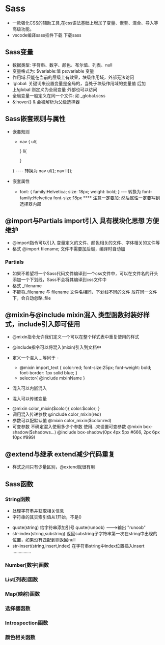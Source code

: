 # Sass
* 一款强化CSS的辅助工具,在css语法基础上增加了变量、嵌套、混合、导入等高级功能。
* vscode编译sass插件下载   下载sass
## Sass变量
*  数据类型: 字符串、数字、颜色、布尔值、列表、null
*  变量格式为: $variable:值        ps:variable 变量
*  作用域:只能在当前的层级上有效果，块级作用域，外部无法访问
*  !global: 关键词来设置变量是全局的，当处于块级作用域的变量值 后加上!global   则定义为全局变量 外部也可以访问
*  全局变量一般定义在同一个文件: 如 _global.scss
* &:hover{}    & 会被解析为父级选择器
## Sass嵌套规则与属性
* 嵌套规则
  -  nav {
       ul{

       }
       li{

       }

  }
    ---- 转换为  nav ul{};   nav li{};
* 嵌套属性
  - font: {
      family:Helvetica;
      size: 18px;
      weight: bold;
  }
    --- 转换为  font-family:Helvetica  font-size:18px
    **** 注意一定要加: 然后属性一定要写到选择器内部
## @import与Partials    import引入 具有模块化思想 方便维护
* @import指令可以引入 变量定义的文件、颜色相关的文件、字体相关的文件等
* 格式 @import filename;   文件不需要加后缀，编译时自动加
### Partials
* 如果不希望将一个Sass代码文件编译到一个css文件中，可以在文件名的开头添加一个下划线，Sass不会将其编译到css文件中
* 格式 _filename
* 不能将_filename 与 filename 文件名相同，下划线不同的文件 放在同一文件下，会自动忽略_file
## @mixin与@include    mixin混入 类型函数封装好样式，include引入即可使用
* @mixin指令允许我们定义一个可以在整个样式表中重复使用的样式
* @include指令可以将混入(mixin)引入到文档中

* 定义一个混入  _ 等同于 -
  - @mixin import_text {
      color:red;
      font-size:25px;
      font-weight: bold;
      font-border: 1px solid blue;
  }
  - selector{
      @include mixinName
  }
* 混入可以内嵌混入
* 混入可以传递变量
 - @mixin color_mixin($color){
     color:$color;
 }
 - 调用混入传递参数 @include color_mixin(red)
 - 参数可以配默认值 @mixin color_mixin($color:red)
 - 可变参数 不确定混入使用多少个参数 使用...来设置可变参数    @mixin box-shadow($shadows...)
       @include box-shadow(0px 4px 5px #666, 2px 6px 10px #999)
## @extend与继承      extend减少代码重复
* 样式之间只有少量区别，@extend就很有用
## Sass函数
### String函数
* 处理字符串并获取相关信息
* 字符串的其实索引值从1开始，不是0
 - quote(string)   给字符串添加引号   quote(runoob) --->输出  "runoob"
 - str-index(string,substring) 返回substring子字符串第一次在string中出现的位置，如果没有匹配到则返回null
 - str-insert(string,insert,index) 在字符串string中index位置插入insert
 ...............
### Number[数字]函数 
### List[列表]函数
### Map(映射)函数
### 选择器函数
### Introspection函数
### 颜色相关函数